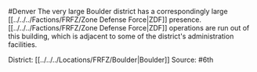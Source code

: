 #Denver 
The very large Boulder district has a correspondingly large [[../../../Factions/FRFZ/Zone Defense Force|ZDF]] presence. [[../../../Factions/FRFZ/Zone Defense Force|ZDF]] operations are run out of this building, which is adjacent to some of the district's administration facilities.

District: [[../../../Locations/FRFZ/Boulder|Boulder]]
Source: #6th